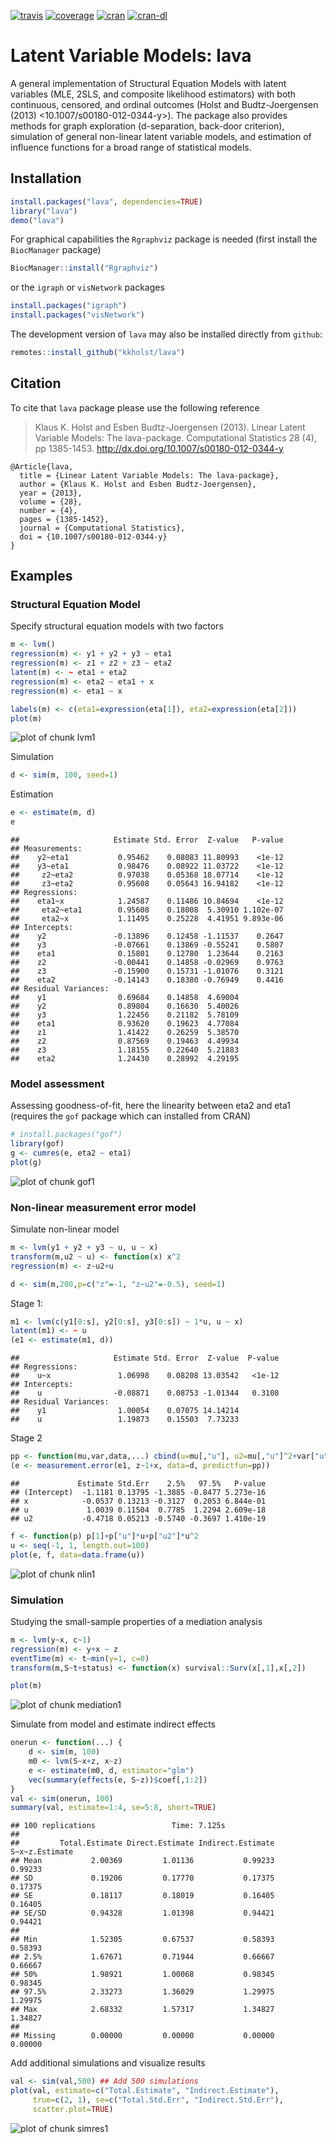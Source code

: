 <!-- badges: start -->
  [![travis](https://travis-ci.org/kkholst/lava.svg?branch=master)](https://travis-ci.org/kkholst/lava)
  [![coverage](https://codecov.io/github/kkholst/lava/coverage.svg?branch=master)](https://codecov.io/github/kkholst/lava?branch=master)
  [![cran](https://www.r-pkg.org/badges/version-last-release/lava)](https://CRAN.R-project.org/package=lava)
  [![cran-dl](http://cranlogs.r-pkg.org/badges/lava)](http://cranlogs.r-pkg.org/downloads/total/last-month/lava)
<!-- badges: end -->


# Latent Variable Models: lava

A general implementation of Structural Equation Models with latent
variables (MLE, 2SLS, and composite likelihood estimators) with both
continuous, censored, and ordinal outcomes (Holst and Budtz-Joergensen
(2013) <10.1007/s00180-012-0344-y>). The package also provides
methods for graph exploration (d-separation, back-door criterion),
simulation of general non-linear latent variable models, and
estimation of influence functions for a broad range of statistical
models.


## Installation


```r
install.packages("lava", dependencies=TRUE)
library("lava")
demo("lava")
```

For graphical capabilities the `Rgraphviz` package is needed (first install the `BiocManager` package)


```r
BiocManager::install("Rgraphviz")
```

or the `igraph` or `visNetwork` packages


```r
install.packages("igraph")
install.packages("visNetwork")
```

The development version of `lava` may also be installed directly from `github`:


```r
remotes::install_github("kkholst/lava")
```


## Citation

To cite that `lava` package please use the following reference

> Klaus K. Holst and Esben Budtz-Joergensen (2013).
> Linear Latent Variable Models: The lava-package.
> Computational Statistics 28 (4), pp 1385-1453.
> <http://dx.doi.org/10.1007/s00180-012-0344-y>

    @Article{lava,
      title = {Linear Latent Variable Models: The lava-package},
      author = {Klaus K. Holst and Esben Budtz-Joergensen},
      year = {2013},
      volume = {28},
      number = {4},
      pages = {1385-1452},
      journal = {Computational Statistics},
      doi = {10.1007/s00180-012-0344-y}
    }


## Examples




### Structural Equation Model

Specify structural equation models with two factors


```r
m <- lvm()
regression(m) <- y1 + y2 + y3 ~ eta1
regression(m) <- z1 + z2 + z3 ~ eta2
latent(m) <- ~ eta1 + eta2
regression(m) <- eta2 ~ eta1 + x
regression(m) <- eta1 ~ x

labels(m) <- c(eta1=expression(eta[1]), eta2=expression(eta[2]))
plot(m)
```

<img src="figure/lvm1-1.png" title="plot of chunk lvm1" alt="plot of chunk lvm1" style="display: block; margin: auto;" />

Simulation


```r
d <- sim(m, 100, seed=1)
```

Estimation


```r
e <- estimate(m, d)
e
```

```
##                     Estimate Std. Error  Z-value   P-value
## Measurements:                                             
##    y2~eta1           0.95462    0.08083 11.80993    <1e-12
##    y3~eta1           0.98476    0.08922 11.03722    <1e-12
##     z2~eta2          0.97038    0.05368 18.07714    <1e-12
##     z3~eta2          0.95608    0.05643 16.94182    <1e-12
## Regressions:                                              
##    eta1~x            1.24587    0.11486 10.84694    <1e-12
##     eta2~eta1        0.95608    0.18008  5.30910 1.102e-07
##     eta2~x           1.11495    0.25228  4.41951 9.893e-06
## Intercepts:                                               
##    y2               -0.13896    0.12458 -1.11537    0.2647
##    y3               -0.07661    0.13869 -0.55241    0.5807
##    eta1              0.15801    0.12780  1.23644    0.2163
##    z2               -0.00441    0.14858 -0.02969    0.9763
##    z3               -0.15900    0.15731 -1.01076    0.3121
##    eta2             -0.14143    0.18380 -0.76949    0.4416
## Residual Variances:                                       
##    y1                0.69684    0.14858  4.69004          
##    y2                0.89804    0.16630  5.40026          
##    y3                1.22456    0.21182  5.78109          
##    eta1              0.93620    0.19623  4.77084          
##    z1                1.41422    0.26259  5.38570          
##    z2                0.87569    0.19463  4.49934          
##    z3                1.18155    0.22640  5.21883          
##    eta2              1.24430    0.28992  4.29195
```


### Model assessment

Assessing goodness-of-fit, here the linearity between eta2 and eta1
(requires the `gof` package which can installed from CRAN)


```r
# install.packages("gof")
library(gof)
g <- cumres(e, eta2 ~ eta1)
plot(g)
```

<img src="figure/gof1-1.png" title="plot of chunk gof1" alt="plot of chunk gof1" style="display: block; margin: auto;" />


### Non-linear measurement error model

Simulate non-linear model


```r
m <- lvm(y1 + y2 + y3 ~ u, u ~ x)
transform(m,u2 ~ u) <- function(x) x^2
regression(m) <- z~u2+u

d <- sim(m,200,p=c("z"=-1, "z~u2"=-0.5), seed=1)
```

Stage 1:


```r
m1 <- lvm(c(y1[0:s], y2[0:s], y3[0:s]) ~ 1*u, u ~ x)
latent(m1) <- ~ u
(e1 <- estimate(m1, d))
```

```
##                     Estimate Std. Error  Z-value  P-value
## Regressions:                                             
##    u~x               1.06998    0.08208 13.03542   <1e-12
## Intercepts:                                              
##    u                -0.08871    0.08753 -1.01344   0.3108
## Residual Variances:                                      
##    y1                1.00054    0.07075 14.14214         
##    u                 1.19873    0.15503  7.73233
```

Stage 2


```r
pp <- function(mu,var,data,...) cbind(u=mu[,"u"], u2=mu[,"u"]^2+var["u","u"])
(e <- measurement.error(e1, z~1+x, data=d, predictfun=pp))
```

```
##             Estimate Std.Err    2.5%   97.5%   P-value
## (Intercept)  -1.1181 0.13795 -1.3885 -0.8477 5.273e-16
## x            -0.0537 0.13213 -0.3127  0.2053 6.844e-01
## u             1.0039 0.11504  0.7785  1.2294 2.609e-18
## u2           -0.4718 0.05213 -0.5740 -0.3697 1.410e-19
```


```r
f <- function(p) p[1]+p["u"]*u+p["u2"]*u^2
u <- seq(-1, 1, length.out=100)
plot(e, f, data=data.frame(u))
```

<img src="figure/nlin1-1.png" title="plot of chunk nlin1" alt="plot of chunk nlin1" style="display: block; margin: auto;" />


### Simulation

Studying the small-sample properties of a mediation analysis


```r
m <- lvm(y~x, c~1)
regression(m) <- y+x ~ z
eventTime(m) <- t~min(y=1, c=0)
transform(m,S~t+status) <- function(x) survival::Surv(x[,1],x[,2])
```


```r
plot(m)
```

<img src="figure/mediation1-1.png" title="plot of chunk mediation1" alt="plot of chunk mediation1" style="display: block; margin: auto;" />

Simulate from model and estimate indirect effects


```r
onerun <- function(...) {
    d <- sim(m, 100)
    m0 <- lvm(S~x+z, x~z)
    e <- estimate(m0, d, estimator="glm")
    vec(summary(effects(e, S~z))$coef[,1:2])
}
val <- sim(onerun, 100)
summary(val, estimate=1:4, se=5:8, short=TRUE)
```

```
## 100 replications					Time: 7.125s
## 
##         Total.Estimate Direct.Estimate Indirect.Estimate S~x~z.Estimate
## Mean           2.00369         1.01136           0.99233        0.99233
## SD             0.19206         0.17770           0.17375        0.17375
## SE             0.18117         0.18019           0.16405        0.16405
## SE/SD          0.94328         1.01398           0.94421        0.94421
##                                                                        
## Min            1.52305         0.67537           0.58393        0.58393
## 2.5%           1.67671         0.71944           0.66667        0.66667
## 50%            1.98921         1.00068           0.98345        0.98345
## 97.5%          2.33273         1.36029           1.29975        1.29975
## Max            2.68332         1.57317           1.34827        1.34827
##                                                                        
## Missing        0.00000         0.00000           0.00000        0.00000
```

Add additional simulations and visualize results


```r
val <- sim(val,500) ## Add 500 simulations
plot(val, estimate=c("Total.Estimate", "Indirect.Estimate"),
     true=c(2, 1), se=c("Total.Std.Err", "Indirect.Std.Err"),
     scatter.plot=TRUE)
```

<img src="figure/simres1-1.png" title="plot of chunk simres1" alt="plot of chunk simres1" style="display: block; margin: auto;" />
